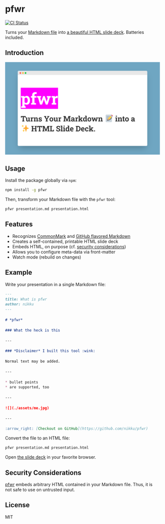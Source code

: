 # pfwr

[![CI Status](https://img.shields.io/github/workflow/status/nikku/pfwr/CI/main)](https://github.com/nikku/pfwr/actions?query=workflow%3ACI)

Turns your [Markdown file](https://github.com/nikku/pfwr/blob/main/README.md#example) into [a beautiful HTML slide deck](https://cdn.statically.io/gh/nikku/pfwr/v0.3.1/example/presentation.html). Batteries included.


## Introduction

[![Slide deck generated from Markdown via pfwr](https://raw.githubusercontent.com/nikku/pfwr/main/docs/screenshot.png)](https://cdn.statically.io/gh/nikku/pfwr/v0.3.1/example/presentation.html)


## Usage

Install the package globally via `npm`:

```sh
npm install -g pfwr
```

Then, transform your Markdown file with the `pfwr` tool:

```sh
pfwr presentation.md presentation.html
```


## Features

* Recognizes [CommonMark](https://commonmark.org/) and [GitHub flavored Markdown](https://github.github.com/gfm/)
* Creates a self-contained, printable HTML slide deck
* Embeds HTML, on purpose (cf. [security considerations](#security-considerations))
* Allows you to configure meta-data via front-matter
* Watch mode (rebuild on changes)


## Example

Write your presentation in a single Markdown file:

```markdown
---
title: What is pfwr
author: nikku
---

# *pfwr*

### What the heck is this

---

### *Disclaimer* I built this tool :wink:

Normal text may be added.

---

* bullet points
* are supported, too

---

![](./assets/me.jpg)

---

:arrow_right: [Checkout on GitHub](https://github.com/nikku/pfwr)
```

Convert the file to an HTML file:

```sh
pfwr presentation.md presentation.html
```

Open [the slide deck](https://cdn.statically.io/gh/nikku/pfwr/v0.3.1/example/presentation.html) in your favorite browser.


## Security Considerations

[pfwr](https://github.com/nikku/pfwr) embeds arbitrary HTML contained in your Markdown file. Thus, it is not safe to use on untrusted input.


## License

MIT
